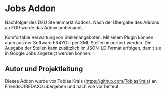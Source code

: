 # Jobs Addon

Nachfolger des D2U Stellenmarkt Addons. Nach der Übergabe des Addons an FOR wurde das Addon umbenannt.

Komfortable Verwaltung von Stellenangeboten. Mit einem Plugin können auch aus der Software HR4YOU per XML Stellen importiert werden. Die Ausgabe der Stellen kann zusätzlich im JSON-LD Format erfolgen, damit sie in Google Jobs angezeigt werden können.

## Autor und Projektleitung

Dieses Addon wurde von Tobias Krais (<https://github.com/TobiasKrais>) an FriendsOfREDAXO übergeben und nach wie vor betreut.
